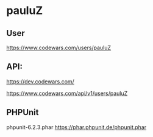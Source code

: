 pauluZ
======

User
----
https://www.codewars.com/users/pauluZ

API:
----
https://dev.codewars.com/

https://www.codewars.com/api/v1/users/pauluZ


PHPUnit
-------
phpunit-6.2.3.phar
https://phar.phpunit.de/phpunit.phar
